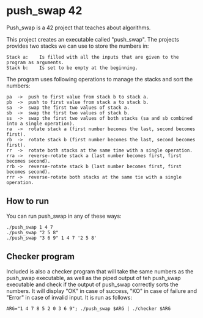 #	push_swap 42

Push_swap is a 42 project that teaches about algorithms.

This project creates an executable called "push_swap".
The projects provides two stacks we can use to store the numbers in:
```
Stack a:	Is filled with all the inputs that are given to the program as arguments.
Stack b:	Is set to be empty at the beginning.
```

The program uses following operations to manage the stacks and sort the numbers:
```
pa	->	push to first value from stack b to stack a.
pb	->	push to first value from stack a to stack b.
sa	->	swap the first two values of stack a.
sb	->	swap the first two values of stack b.
ss	->	swap the first two values of both stacks (sa and sb combined into a single operation).
ra	->	rotate stack a (first number becomes the last, second becomes first).
rb	->	rotate stack b (first number becomes the last, second becomes first).
rr	->	rotate both stacks at the same time with a single operation.
rra	->	reverse-rotate stack a (last number becomes first, first becomes second).
rrb	->	reverse-rotate stack b (last number becomes first, first becomes second).
rrr	->	reverse-rotate both stacks at the same tie with a single operation.
```

##	How to run
You can run push_swap in any of these ways:
```
./push_swap 1 4 7
./push_swap "2 5 8"
./push_swap "3 6 9" 1 4 7 '2 5 8'
```

##	Checker program
Included is also a checker program that will take the same numbers as the push_swap executable,
as well as the piped output of teh push_swap executable and check if the output of push_swap correctly sorts the numbers.
It will display "OK" in case of success, "KO" in case of failure and "Error" in case of invalid input.
It is run as follows:
```
ARG="1 4 7 8 5 2 0 3 6 9"; ./push_swap $ARG | ./checker $ARG
```